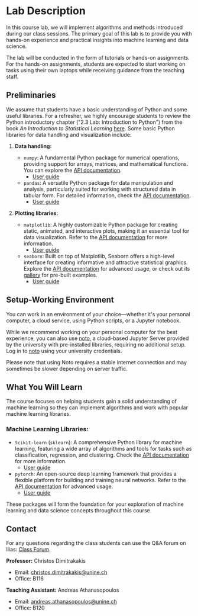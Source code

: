 # Lab Description

In this course lab, we will implement algorithms and methods introduced during our class sessions. The primary goal of this lab is to provide you with hands-on experience and practical insights into machine learning and data science.

The lab will be conducted in the form of tutorials or hands-on assignments. For the hands-on assignments, students are expected to start working on tasks using their own laptops while receiving guidance from the teaching staff.

## Preliminaries
We assume that students have a basic understanding of Python and some useful libraries. For a refresher, we highly encourage students to review the Python introductory chapter ("2.3 Lab: Introduction to Python") from the book *An Introduction to Statistical Learning* [here](https://www.statlearning.com/).
Some basic Python libraries for data handling and visualization include:

1. **Data handling:**
    - `numpy`: A fundamental Python package for numerical operations, providing support for arrays, matrices, and mathematical functions. You can explore the [API documentation](https://numpy.org/doc/stable/reference/index.html).
        - [User guide](https://numpy.org/doc/stable/user/index.html)
    - `pandas`: A versatile Python package for data manipulation and analysis, particularly suited for working with structured data in tabular form. For detailed information, check the [API documentation](https://pandas.pydata.org/pandas-docs/stable/reference/index.html).
        - [User guide](https://pandas.pydata.org/docs/user_guide/index.html)

2. **Plotting libraries:**
    - `matplotlib`: A highly customizable Python package for creating static, animated, and interactive plots, making it an essential tool for data visualization. Refer to the [API documentation](https://matplotlib.org/stable/contents.html) for more information.
        - [User guide](https://matplotlib.org/stable/users/explain/quick_start.html)
    - `seaborn`: Built on top of Matplotlib, Seaborn offers a high-level interface for creating informative and attractive statistical graphics. Explore the [API documentation](https://seaborn.pydata.org/api.html) for advanced usage, or check out its [gallery](https://seaborn.pydata.org/examples/index.html) for pre-built examples.
        - [User guide](https://seaborn.pydata.org/tutorial/introduction.html)

## Setup-Working Environment
You can work in an environment of your choice—whether it's your personal computer, a cloud service, using Python scripts, or a Jupyter notebook.

While we recommend working on your personal computer for the best experience, you can also use [noto](https://www.epfl.ch/education/educational-initiatives/jupyter-notebooks-for-education/one-click-access-to-jupyter-notebooks-online-with-noto/), a cloud-based Jupyter Server provided by the university with pre-installed libraries, requiring no additional setup. Log in to [noto](https://noto.epfl.ch/hub/login?next=%2Fhub%2F) using your university credentials.

Please note that using Noto requires a stable internet connection and may sometimes be slower depending on server traffic.

## What You Will Learn
The course focuses on helping students gain a solid understanding of machine learning so they can implement algorithms and work with popular machine learning libraries.

### **Machine Learning Libraries:**
- `Scikit-learn` (`sklearn`): A comprehensive Python library for machine learning, featuring a wide array of algorithms and tools for tasks such as classification, regression, and clustering. Check the [API documentation](https://scikit-learn.org/stable/modules/classes.html) for more information.
    - [User guide](https://scikit-learn.org/stable/user_guide.html)
- `pytorch`: An open-source deep learning framework that provides a flexible platform for building and training neural networks. Refer to the [API documentation](https://pytorch.org/docs/stable/index.html) for advanced usage.
    - [User guide](https://pytorch.org/tutorials/beginner/basics/quickstart_tutorial.html)

These packages will form the foundation for your exploration of machine learning and data science concepts throughout this course.

## Contact
For any questions regarding the class students can use the Q&A forum on Ilias: [Class Forum](https://ilias.unibe.ch/ilias.php?baseClass=ilrepositorygui&cmdNode=yw:ny&cmdClass=ilObjForumGUI&ref_id=3142875).

**Professor:**
Christos Dimitrakakis  
- Email: christos.dimitrakakis@unine.ch  
- Office: B116  

**Teaching Assistant:**
Andreas Athanasopoulos  
- Email: andreas.athanasopoulos@unine.ch  
- Office: B120  

